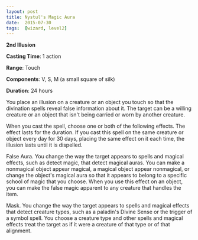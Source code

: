 ```yaml
---
layout: post
title: Nystul's Magic Aura
date:  2015-07-30
tags:  [wizard, level2]
---
```


**2nd Illusion**

**Casting Time**: 1 action

**Range**: Touch

**Components**: V, S, M (a small square of silk)

**Duration**: 24 hours

You place an illusion on a creature or an object you touch so that the divination spells reveal false information about it. The target can be a willing creature or an object that isn't being carried or worn by another creature. 

When you cast the spell, choose one or both of the following effects. The effect lasts for the duration. If you cast this spell on the same creature or object every day for 30 days, placing the same effect on it each time, the illusion lasts until it is dispelled.

False Aura. You change the way the target appears to spells and magical effects, such as detect magic, that detect magical auras. You can make a nonmagical object appear magical, a magical object appear nonmagical, or change the object's magical aura so that it appears to belong to a specific school of magic that you choose. When you use this effect on an object, you can make the false magic apparent to any creature that handles the item.

Mask. You change the way the target appears to spells and magical effects that detect creature types, such as a paladin's Divine Sense or the trigger of a symbol spell. You choose a creature type and other spells and magical effects treat the target as if it were a creature of that type or of that alignment.
